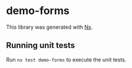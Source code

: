 # demo-forms

This library was generated with [Nx](https://nx.dev).

## Running unit tests

Run `nx test demo-forms` to execute the unit tests.
